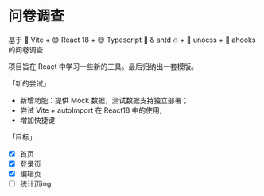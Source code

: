 # 问卷调查

基于 🚀 Vite + 😊 React 18 + 😈 Typescript 🤘 &
antd 🔥 + 🐣 unocss + 🤺 ahooks 的问卷调查

项目旨在 React 中学习一些新的工具。最后归纳出一套模版。

「新的尝试」

- 新增功能：提供 Mock 数据，测试数据支持独立部署；
- 尝试 Vite + autoImport 在 React18 中的使用;
- 增加快捷键

「目标」

- [x] 首页
- [x] 登录页
- [x] 编辑页
- [ ] 统计页ing
